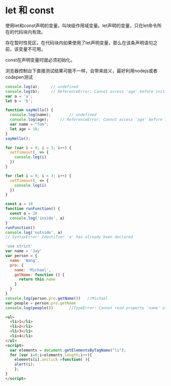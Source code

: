 # let 和 const

使用let和const声明的变量，叫块级作用域变量。let声明的变量，只在let命令所在的代码块内有效。

存在暂时性死区，在代码块内如果使用了let声明变量，那么在该条声明语句之前，该变量不可用。

const在声明变量时就必须初始化。

浏览器控制台下直接测试结果可能不一样，会带来歧义，最好利用nodejs或者codepen测试

```js
console.log(a);		// undefined
console.log(b);		// ReferenceError: Cannot access 'age' before initialization
var a = 'a';
let b = 'b';
```

```js
function sayHello() {
  console.log(name);		// undefined
  console.log(age);		// ReferenceError: Cannot access 'age' before initialization
  var name = "Tom";
  let age = 18;
} 
sayHello();
```

```js
for (var i = 0; i < 3; i++) {
  setTimeout(_ => {
    console.log(i)
  })
}

for (let i = 0; i < 3; i++) {
  setTimeout(_ => {
    console.log(i)
  })
}
```

```js
const a = 10
function runFunction() {
  const a = 20
  console.log('inside', a)
}
runFunction()
console.log('outside', a)
// SyntaxError: Identifier 'a' has already been declared
```

```js
'use strict'
var name = 'Jay'
var person = {
  name: 'Wang',
  pro: {
    name: 'Michael',
    getName: function () {
      return this.name
    }
  }
}
console.log(person.pro.getName())	//Michael
var people = person.pro.getName
console.log(people())		//TypeError: Cannot read property 'name' of undefined
```

```html
<ul>
  <li>1</li>
  <li>2</li>
  <li>3</li>
  <li>4</li>
</ul>
<script>
  var elements = document.getElementsByTagName("li");
  for (var i=0;i<elements.length;i++){
    elements[i].onclick =function( ){
    alert(i); 
    };
}
</script>
```

